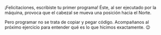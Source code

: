 ¡Felicitaciones, escribiste tu primer programa! Éste, al ser ejecutado por la máquina, provoca que el cabezal se mueva una posición hacia el Norte.

Pero programar no se trata de copiar y pegar código. Acompañanos al próximo ejercicio para entender qué es lo que hicimos exactamente. :wink: